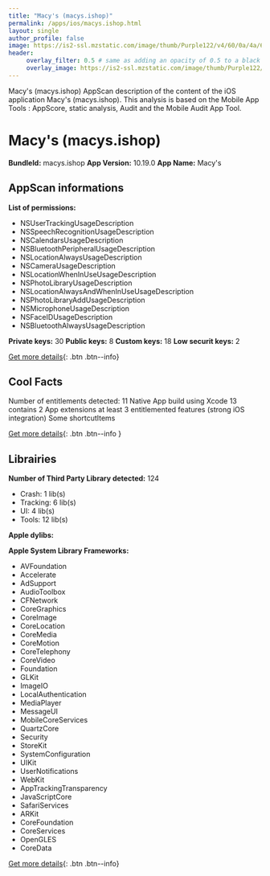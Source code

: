 ```yaml
---
title: "Macy's (macys.ishop)"
permalink: /apps/ios/macys.ishop.html
layout: single
author_profile: false
image: https://is2-ssl.mzstatic.com/image/thumb/Purple122/v4/60/0a/4a/600a4aa6-3c96-2efb-803d-bd41cb2ba521/AppIcon-1x_U007emarketing-3-0-85-220.png/512x512bb.jpg
header: 
     overlay_filter: 0.5 # same as adding an opacity of 0.5 to a black background
     overlay_image: https://is2-ssl.mzstatic.com/image/thumb/Purple122/v4/60/0a/4a/600a4aa6-3c96-2efb-803d-bd41cb2ba521/AppIcon-1x_U007emarketing-3-0-85-220.png/512x512bb.jpg
---
```

Macy's (macys.ishop) AppScan description of the content of the iOS application Macy's (macys.ishop). This analysis is based on the Mobile App Tools : AppScore, static analysis, Audit and the Mobile Audit App Tool.

# Macy's (macys.ishop)

**BundleId:** macys.ishop
**App Version:** 10.19.0
**App Name:** Macy's


## AppScan informations 

**List of permissions:** 
- NSUserTrackingUsageDescription
- NSSpeechRecognitionUsageDescription
- NSCalendarsUsageDescription
- NSBluetoothPeripheralUsageDescription
- NSLocationAlwaysUsageDescription
- NSCameraUsageDescription
- NSLocationWhenInUseUsageDescription
- NSPhotoLibraryUsageDescription
- NSLocationAlwaysAndWhenInUseUsageDescription
- NSPhotoLibraryAddUsageDescription
- NSMicrophoneUsageDescription
- NSFaceIDUsageDescription
- NSBluetoothAlwaysUsageDescription
  
  
**Private keys:** 30
**Public keys:** 8
**Custom keys:** 18
**Low securit keys:** 2
  
[Get more details](/pricing.html){: .btn .btn--info}

## Cool Facts

Number of entitlements detected: 11
Native App
build using Xcode 13
contains 2 App extensions
at least 3 entitlemented features (strong iOS integration)
Some shortcutItems 
  
[Get more details](/pricing.html){: .btn .btn--info }

## Librairies 
**Number of Third Party Library detected:** 124
- Crash: 1 lib(s)
- Tracking: 6 lib(s)
- UI: 4 lib(s)
- Tools: 12 lib(s)


**Apple dylibs:**


**Apple System Library Frameworks:**
- AVFoundation
- Accelerate
- AdSupport
- AudioToolbox
- CFNetwork
- CoreGraphics
- CoreImage
- CoreLocation
- CoreMedia
- CoreMotion
- CoreTelephony
- CoreVideo
- Foundation
- GLKit
- ImageIO
- LocalAuthentication
- MediaPlayer
- MessageUI
- MobileCoreServices
- QuartzCore
- Security
- StoreKit
- SystemConfiguration
- UIKit
- UserNotifications
- WebKit
- AppTrackingTransparency
- JavaScriptCore
- SafariServices
- ARKit
- CoreFoundation
- CoreServices
- OpenGLES
- CoreData


  
[Get more details](/pricing.html){: .btn .btn--info}

